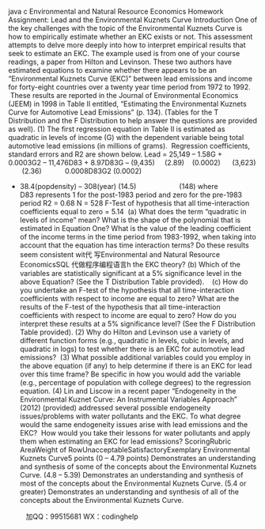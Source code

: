 java c
Environmental and Natural Resource Economics
Homework Assignment:
Lead and the Environmental Kuznets Curve
Introduction
One of the key challenges with the topic of the Environmental Kuznets Curve is how to empirically estimate whether an EKC exists or not. This assessment attempts to delve more deeply into how to interpret empirical results that seek to estimate an EKC. The example used is from one of your course readings, a paper from Hilton and Levinson. These two authors have estimated equations to examine whether there appears to be an “Environmental Kuznets Curve (EKC)” between lead emissions and income for forty-eight countries over a twenty year time period from 1972 to 1992.  These results are reported in the Journal of Environmental Economics (JEEM) in 1998 in Table II entitled, “Estimating the Environmental Kuznets Curve for Automotive Lead Emissions” (p. 134). (Tables for the T Distribution and the F Distribution to help answer the questions are provided as well).
(1) The first regression equation in Table II is estimated as quadratic in levels of income (G) with the dependent variable being total automotive lead emissions (in millions of grams).  Regression coefficients, standard errors and R2 are shown below.
Lead = 25,149 – 1.58G + 0.0003G2 – 11,476D83 + 8.97D83G –
(9,435)     (2.89)    (0.0002)      (3,623)        (2.36)           
0.0008D83G2 
(0.0002)
+ 38.4(popdensity) – 308(year)
(14.5)                      (148)
where D83 represents 1 for the post-1983 period and zero for the pre-1983 period
R2 = 0.68
N = 528
F-Test of hypothesis that all time-interaction coefficients equal
to zero = 5.14 
(a) What does the term “quadratic in levels of income” mean? What is the shape of the polynomial that is estimated in Equation One? What is the value of the leading coefficient of the income terms in the time period from 1983-1992, when taking into account that the equation has time interaction terms? Do these results seem consistent wit代 写Environmental and Natural Resource EconomicsSQL
代做程序编程语言h the EKC theory?
(b) Which of the variables are statistically significant at a 5% significance level in the above Equation? (See the T Distribution Table provided).   
(c) How do you undertake an F-test of the hypothesis that all time-interaction coefficients with respect to income are equal to zero? What are the results of the F-test of the hypothesis that all time-interaction coefficients with respect to income are equal to zero? How do you interpret these results at a 5% significance level? (See the F Distribution Table provided).
(2) Why do Hilton and Levinson use a variety of different function forms (e.g., quadratic in levels, cubic in levels, and quadratic in logs) to test whether there is an EKC for automotive lead emissions? 
(3) What possible additional variables could you employ in the above equation (if any) to help determine if there is an EKC for lead over this time frame? Be specific in how you would add the variable (e.g., percentage of population with college degrees) to the regression equation.
(4) Lin and Liscow in a recent paper “Endogeneity in the Environmental Kuznet Curve: An Instrumental Variables Approach” (2012) (provided) addressed several possible endogeneity issues/problems with water pollutants and the EKC. To what degree would the same endogeneity issues arise with lead emissions and the EKC?  How would you take their lessons for water pollutants and apply them when estimating an EKC for lead emissions?
ScoringRubric AreaWeight of RowUnacceptableSatisfactoryExemplary
Environmental Kuznets Curve5 points
(0 – 4.79 points)
Demonstrates an understanding and synthesis of some of the concepts about the Environmental Kuznets Curve.
(4.8 – 5.39)
Demonstrates an understanding and synthesis of most of the concepts about the Environmental Kuznets Curve.
(5.4 or greater)
Demonstrates an understanding and synthesis of all of the concepts about the Environmental Kuznets Curve.






         
加QQ：99515681  WX：codinghelp
